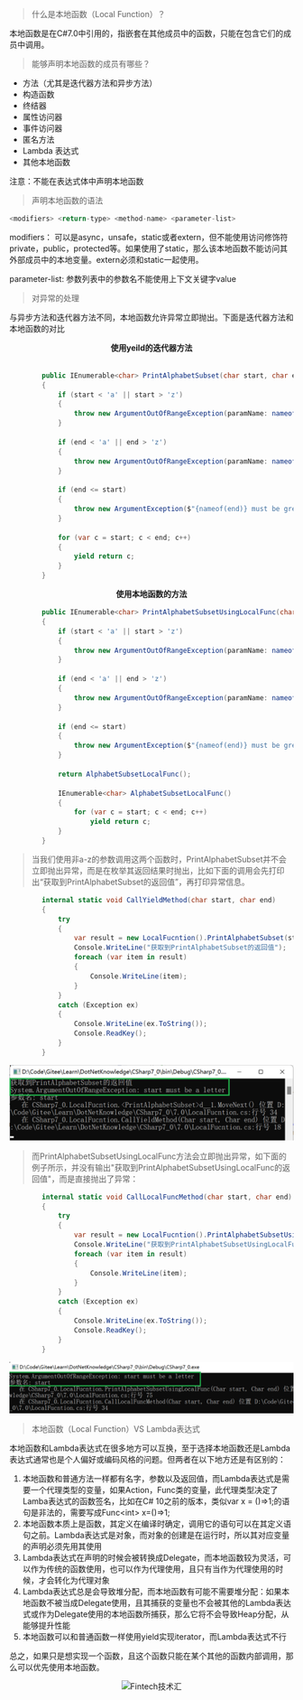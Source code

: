 > 什么是本地函数（Local Function）？

本地函数是在C#7.0中引用的，指嵌套在其他成员中的函数，只能在包含它们的成员中调用。

> 能够声明本地函数的成员有哪些？

* 方法（尤其是迭代器方法和异步方法）
* 构造函数
* 终结器
* 属性访问器
* 事件访问器
* 匿名方法
* Lambda 表达式
* 其他本地函数
  
注意：不能在表达式体中声明本地函数

> 声明本地函数的语法
```csharp
<modifiers> <return-type> <method-name> <parameter-list>
```

modifiers： 可以是async，unsafe，static或者extern，但不能使用访问修饰符private，public，protected等。如果使用了static，那么该本地函数不能访问其外部成员中的本地变量。extern必须和static一起使用。

parameter-list: 参数列表中的参数名不能使用上下文关键字value

> 对异常的处理

与异步方法和迭代器方法不同，本地函数允许异常立即抛出。下面是迭代器方法和本地函数的对比

<center><b>使用yeild的迭代器方法</b></center>

```csharp

        public IEnumerable<char> PrintAlphabetSubset(char start, char end)
        {
            if (start < 'a' || start > 'z')
            {
                throw new ArgumentOutOfRangeException(paramName: nameof(start), message: "start must be a letter");
            }

            if (end < 'a' || end > 'z')
            {
                throw new ArgumentOutOfRangeException(paramName: nameof(end), message: "end must be a letter");
            }

            if (end <= start)
            {
                throw new ArgumentException($"{nameof(end)} must be greater than {nameof(start)}");
            }

            for (var c = start; c < end; c++)
            {
                yield return c;
            }
        }

```

<center><b>使用本地函数的方法</b></center>

```csharp
        public IEnumerable<char> PrintAlphabetSubsetUsingLocalFunc(char start, char end)
        {
            if (start < 'a' || start > 'z')
            {
                throw new ArgumentOutOfRangeException(paramName: nameof(start), message: "start must be a letter");
            }

            if (end < 'a' || end > 'z')
            {
                throw new ArgumentOutOfRangeException(paramName: nameof(end), message: "end must be a letter");
            }

            if (end <= start)
            {
                throw new ArgumentException($"{nameof(end)} must be greater than {nameof(start)}");
            }

            return AlphabetSubsetLocalFunc();

            IEnumerable<char> AlphabetSubsetLocalFunc()
            {
                for (var c = start; c < end; c++)
                    yield return c;
            }
        }
```

> 当我们使用非a-z的参数调用这两个函数时，PrintAlphabetSubset并不会立即抛出异常，而是在枚举其返回结果时抛出，比如下面的调用会先打印出“获取到PrintAlphabetSubset的返回值”，再打印异常信息。

```c#
        internal static void CallYieldMethod(char start, char end)
        {
            try
            {
                var result = new LocalFucntion().PrintAlphabetSubset(start, end);
                Console.WriteLine("获取到PrintAlphabetSubset的返回值");
                foreach (var item in result)
                {
                    Console.WriteLine(item);
                }
            }
            catch (Exception ex)
            {
                Console.WriteLine(ex.ToString());
                Console.ReadKey();
            }
        }
```

![CallYieldMethod_Output](./image/CallYieldMethod_Output.png)

>而PrintAlphabetSubsetUsingLocalFunc方法会立即抛出异常，如下面的例子所示，并没有输出"获取到PrintAlphabetSubsetUsingLocalFunc的返回值"，而是直接抛出了异常：
```c#
        internal static void CallLocalFuncMethod(char start, char end)
        {
            try
            {
                var result = new LocalFucntion().PrintAlphabetSubsetUsingLocalFunc(start, end);
                Console.WriteLine("获取到PrintAlphabetSubsetUsingLocalFunc的返回值");
                foreach (var item in result)
                {
                    Console.WriteLine(item);
                }
            }
            catch (Exception ex)
            {
                Console.WriteLine(ex.ToString());
                Console.ReadKey();
            }
        }
```
![localfunc_output](./image/localfunc_output.png)

>本地函数（Local Function）VS Lambda表达式

本地函数和Lambda表达式在很多地方可以互换，至于选择本地函数还是Lambda表达式通常也是个人偏好或编码风格的问题。但两者在以下地方还是有区别的：

1. 本地函数和普通方法一样都有名字，参数以及返回值，而Lambda表达式是需要一个代理类型的变量，如果Action，Func类的变量，此代理类型决定了Lamba表达式的函数签名，比如在C# 10之前的版本，类似var x = ()=>1;的语句是非法的，需要写成Func\<int> x=()=>1;
2. 本地函数本质上是函数，其定义在编译时确定，调用它的语句可以在其定义语句之前。Lambda表达式是对象，而对象的创建是在运行时，所以其对应变量的声明必须先用其使用
3. Lambda表达式在声明的时候会被转换成Delegate，而本地函数较为灵活，可以作为传统的函数使用，也可以作为代理使用，且只有当作为代理使用的时候，才会转化为代理对象
4. Lambda表达式总是会导致堆分配，而本地函数有可能不需要堆分配：如果本地函数不被当成Delegate使用，且其捕获的变量也不会被其他的Lambda表达式或作为Delegate使用的本地函数所捕获，那么它将不会导致Heap分配，从能够提升性能
5. 本地函数可以和普通函数一样使用yield实现iterator，而Lambda表达式不行

总之，如果只是想实现一个函数，且这个函数只能在某个其他的函数内部调用，那么可以优先使用本地函数。




<center/>

![Fintech技术汇](https://img2020.cnblogs.com/blog/498574/202008/498574-20200801213206265-563825556.jpg)
